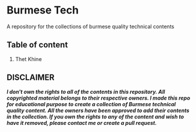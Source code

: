 # Burmese Tech

A repository for the collections of burmese quality technical contents

## Table of content

1. Thet Khine

## DISCLAIMER

***I don't own the rights to all of the contents in this repository. All copyrighted material belongs to their respective owners. I made this repo for educational purpose to create a collection of Burmese technical quality content. All the owners have been approved to add their contents in the collection. If you own the rights to any of the content and wish to have it removed, please contact me or create a pull request.***
